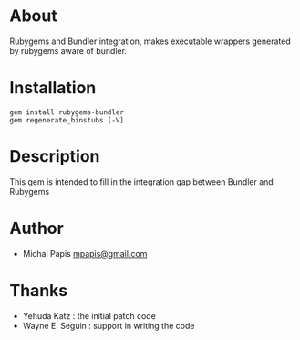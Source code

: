 # About

Rubygems and Bundler integration, makes executable wrappers generated by rubygems aware of bundler.

# Installation

    gem install rubygems-bundler
    gem regenerate_binstubs [-V]

# Description

This gem is intended to fill in the integration gap between Bundler and Rubygems

# Author

 - Michal Papis <mpapis@gmail.com>

# Thanks

 - Yehuda Katz : the initial patch code
 - Wayne E. Seguin : support in writing the code
